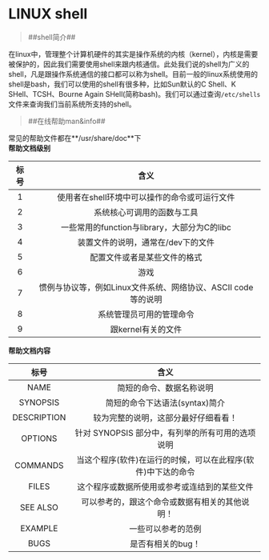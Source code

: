 # LINUX shell #
> ##shell简介##  

在linux中，管理整个计算机硬件的其实是操作系统的内核（kernel），内核是需要被保护的，因此我们需要使用shell来跟内核通信。此处我们说的shell为广义的shell，凡是跟操作系统通信的接口都可以称为shell。目前一般的linux系统使用的shell是bash，我们可以使用的shell有很多种，比如Sun默认的C Shell、K SHell、TCSH、Bourne Again SHell(简称bash)。我们可以通过查询`/etc/shells`文件来查询我们当前系统所支持的shell。

> ##在线帮助man&info##  

常见的帮助文件都在**/usr/share/doc**下  
**帮助文档级别**

|标号|含义|
|:--------:|:--------:|
|1|使用者在shell环境中可以操作的命令或可运行文件|
|2|系统核心可调用的函数与工具|
|3|一些常用的function与library，大部分为C的libc|
|4|装置文件的说明，通常在/dev下的文件|
|5|配置文件或者是某些文件的格式|
|6|游戏|
|7|惯例与协议等，例如Linux文件系统、网络协议、ASCII code等的说明|
|8|系统管理员可用的管理命令|
|9|跟kernel有关的文件|

**帮助文档内容**

|标号|含义|
|:--------:|:--------:|
|NAME|简短的命令、数据名称说明|
|SYNOPSIS|简短的命令下达语法(syntax)简介|
|DESCRIPTION|较为完整的说明，这部分最好仔细看看！|
|OPTIONS|针对 SYNOPSIS 部分中，有列举的所有可用的选项说明|
|COMMANDS|当这个程序(软件)在运行的时候，可以在此程序(软件)中下达的命令|
|FILES|这个程序或数据所使用或参考或连结到的某些文件|
|SEE ALSO|可以参考的，跟这个命令或数据有相关的其他说明！|
|EXAMPLE|一些可以参考的范例|
|BUGS|是否有相关的bug！|

